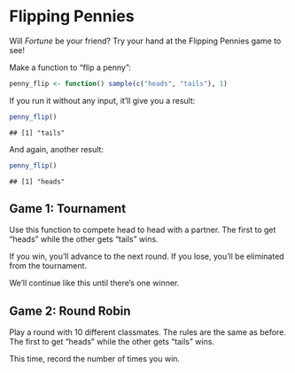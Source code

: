 Flipping Pennies
================

Will *Fortune* be your friend? Try your hand at the Flipping Pennies
game to see!

Make a function to “flip a penny”:

``` r
penny_flip <- function() sample(c("heads", "tails"), 1)
```

If you run it without any input, it’ll give you a result:

``` r
penny_flip()
```

    ## [1] "tails"

And again, another result:

``` r
penny_flip()
```

    ## [1] "heads"

## Game 1: Tournament

Use this function to compete head to head with a partner. The first to
get “heads” while the other gets “tails” wins.

If you win, you’ll advance to the next round. If you lose, you’ll be
eliminated from the tournament.

We’ll continue like this until there’s one winner.

## Game 2: Round Robin

Play a round with 10 different classmates. The rules are the same as
before. The first to get “heads” while the other gets “tails” wins.

This time, record the number of times you win.
